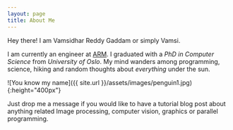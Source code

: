 ```yaml
---
layout: page
title: About Me
---
```

 <head>
    <script type="text/javascript" src="https://www.gstatic.com/charts/loader.js"></script>
    <script type="text/javascript">
      google.charts.load('current', {packages:["orgchart"]});
      google.charts.setOnLoadCallback(drawChart);

      function drawChart() {
        var data = new google.visualization.DataTable();
        data.addColumn('string', 'Name');
        data.addColumn('string', 'Manager');
        data.addColumn('string', 'ToolTip');

        // For each orgchart box, provide the name, manager, and tooltip to
        // show.
data.addRows([
		  ['Mike','',''],
		  ['Jim', 'Mike',''],
          ['Alice', 'Mike', ''],
          ['Bob', 'Jim', 'Bob Sponge'],
          ['Carol', 'Bob', '']
        ]);

        // Create the chart.
        var chart = new google.visualization.OrgChart(document.getElementById('chart_div'));
        // Draw the chart, setting the allowHtml option to true for the
        // tooltips.
        chart.draw(data, {allowHtml:false});
      }
 </script>
</head>

<p class="message">
  Hey there! I am Vamsidhar Reddy Gaddam or simply Vamsi.
</p>


I am currently an engineer at [ARM](http://www.arm.com/). I graduated with a *PhD
in Computer Science* from *University of Oslo*. My mind wanders among
programming, science, hiking and random thoughts about *everything* under the
sun. 

![You know my name]({{ site.url }}/assets/images/penguin1.jpg){:height="400px"}

Just drop me a message if you would like to have a tutorial blog post about
anything related Image processing, computer vision, graphics or parallel
programming. 

<div id="chart_div" style="width: 300px; height: 400px;"></div>
